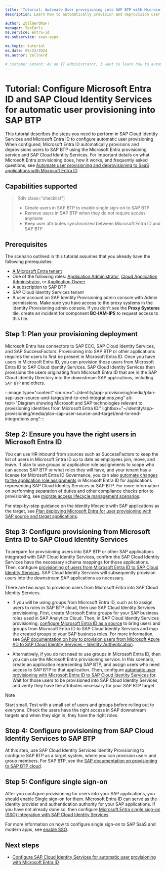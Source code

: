 ```yaml
---
title: 'Tutorial: Automate User provisioning into SAP BTP with Microsoft Entra ID'
description: Learn how to automatically provision and deprovision user accounts from Microsoft Entra ID to SAP BTP using SAP Cloud Identity Services.

author: ZollnerdMSFT
manager: TeeEarls
ms.service: entra-id
ms.subservice: saas-apps

ms.topic: tutorial
ms.date: 09/23/2024
ms.author: zollnerd

# Customer intent: As an IT administrator, I want to learn how to automatically provision and deprovision user accounts from Microsoft Entra ID to SAP BTP.
---
```


# Tutorial: Configure Microsoft Entra ID and SAP Cloud Identity Services for automatic user provisioning into SAP BTP

This tutorial describes the steps you need to perform in SAP Cloud Identity Services and Microsoft Entra ID to configure automatic user provisioning. When configured, Microsoft Entra ID automatically provisions and deprovisions users to SAP BTP using the Microsoft Entra provisioning service and SAP Cloud Identity Services. For important details on what Microsoft Entra provisioning does, how it works, and frequently asked questions, see [Automate user provisioning and deprovisioning to SaaS applications with Microsoft Entra ID](~/identity/app-provisioning/user-provisioning.md).

## Capabilities supported
> [!div class="checklist"]
> * Create users in SAP BTP to enable single sign-on to SAP BTP
> * Remove users in SAP BTP when they do not require access anymore
> * Keep user attributes synchronized between Microsoft Entra ID and SAP BTP

## Prerequisites

The scenario outlined in this tutorial assumes that you already have the following prerequisites:

* [A Microsoft Entra tenant](~/identity-platform/quickstart-create-new-tenant.md) 
* One of the following roles: [Application Administrator](/entra/identity/role-based-access-control/permissions-reference#application-administrator), [Cloud Application Administrator](/entra/identity/role-based-access-control/permissions-reference#cloud-application-administrator), or [Application Owner](/entra/fundamentals/users-default-permissions#owned-enterprise-applications). 
* A subscription to SAP BTP
* SAP Cloud Identity Services tenant
* A user account on SAP Identity Provisioning admin console with Admin permissions. Make sure you have access to the proxy systems in the Identity Provisioning admin console. If you don't see the **Proxy Systems** tile, create an incident for component **BC-IAM-IPS** to request access to this tile.

## Step 1: Plan your provisioning deployment

Microsoft Entra has connectors to SAP ECC, SAP Cloud Identity Services, and SAP SuccessFactors. Provisioning into SAP BTP or other applications requires the users to first be present in Microsoft Entra ID. Once you have users in Microsoft Entra ID, you can provision those users from Microsoft Entra ID to SAP Cloud Identity Services. SAP Cloud Identity Services then provisions the users originating from Microsoft Entra ID that are in the SAP Cloud Identity Directory into the downstream SAP applications, including [`SAP BTP`](https://help.sap.com/docs/identity-provisioning/identity-provisioning/REPLACE-THIS) and others.

  :::image type="content" source="~/identity/app-provisioning/media/plan-sap-user-source-and-target/end-to-end-integrations.png" alt-text="Diagram showing Microsoft and SAP technologies relevant to provisioning identities from Microsoft Entra ID." lightbox="~/identity/app-provisioning/media/plan-sap-user-source-and-target/end-to-end-integrations.png":::

## Step 2: Ensure you have the right users in Microsoft Entra ID

You can use HR inbound from sources such as SuccessFactors to keep the list of users in Microsoft Entra ID up to date as employees join, move, and leave. If plan to use groups or application role assignments to scope who can access SAP BTP or what roles they will have, and your tenant has a license for Microsoft Entra ID Governance, you can also [automate changes to the application role assignments](~/identity/app-provisioning/plan-sap-user-source-and-target.md#assign-users-the-necessary-application-access-rights-in-microsoft-entra) in Microsoft Entra ID for applications representing SAP Cloud Identity Services or SAP BTP. For more information on performing separation of duties and other compliance checks prior to provisioning, see [migrate access lifecycle management scenarios](~/id-governance/scenarios/migrate-from-sap-idm.md#migrate-access-lifecycle-management-scenarios).

For step-by-step guidance on the identity lifecycle with SAP applications as the target, see [Plan deploying Microsoft Entra for user provisioning with SAP source and target applications](~/identity/app-provisioning/plan-sap-user-source-and-target.md).

## Step 3: Configure provisioning from Microsoft Entra ID to SAP Cloud Identity Services

To prepare for provisioning users into SAP BTP or other SAP applications integrated with SAP Cloud Identity Services, confirm the SAP Cloud Identity Services have the necessary schema mappings for those applications. Then, configure [provisioning of users from Microsoft Entra ID to SAP Cloud Identity Services](~/identity/app-provisioning/plan-sap-user-source-and-target.md#provision-users-to-sap-cloud-identity-services). SAP Cloud Identity Services will subsequently provision users into the downstream SAP applications as necessary. 

There are two ways to provision users from Microsoft Entra into SAP Cloud Identity Services.

* If you will be using groups from Microsoft Entra ID, such as to assign users to roles in SAP BTP cloud, then use SAP Cloud Identity Services provisioning. First, create Microsoft Entra groups for your SAP business roles used in SAP Analytics Cloud. Then, in SAP Cloud Identity Services provisioning, [configure Microsoft Entra ID as a source](https://help.sap.com/docs/identity-provisioning/identity-provisioning/microsoft-azure-active-directory) to bring users and groups from Microsoft Entra ID to SAP Cloud Identity Services and map the created groups to your SAP business roles. For more information, see [SAP documentation on how to provision users from Microsoft Azure AD to SAP Cloud Identity Services - Identity Authentication](https://blogs.sap.com/2022/02/04/provision-users-from-microsoft-azure-ad-to-sap-cloud-identity-services-identity-authentication/).

* Alternatively, if you do not need to use groups in Microsoft Entra ID, then you can use the Microsoft Entra provisioning service. In this scenario, create an application representing SAP BTP, and assign users who need access to SAP BTP to that application. Then, configure [automatic user provisioning with Microsoft Entra ID to SAP Cloud Identity Services for](sap-cloud-platform-identity-authentication-provisioning-tutorial.md). Wait for those users to be provisioned into SAP Cloud Identity Services, and verify they have the attributes necessary for your SAP BTP target.

> [!NOTE]
> Start small. Test with a small set of users and groups before rolling out to everyone. Check the users have the right access in SAP downstream targets and when they sign in, they have the right roles.

## Step 4: Configure provisioning from SAP Cloud Identity Services to SAP BTP

At this step, use SAP Cloud Identity Services Identity Provisioning to configure SAP BTP as a target system, where you can provision users and group members. For SAP BTP, see the [SAP documentation on provisioning to SAP BTP cloud](https://help.sap.com/docs/identity-provisioning/identity-provisioning/REPLACE-THIS).

## Step 5: Configure single sign-on

After you configure provisioning for users into your SAP applications, you should enable Single sign-on for them. Microsoft Entra ID can serve as the identity provider and authentication authority for your SAP applications. If you have not already done so, then configure [Microsoft Entra single sign-on (SSO) integration with SAP Cloud Identity Services](sap-REPLACE-THIS-cloud-platform-identity-authentication-tutorial.md).

For more information on how to configure single sign-on to SAP SaaS and modern apps, see [enable SSO](~/id-governance/sap.md#enable-sso).

## Next steps

* [Configure SAP Cloud Identity Services for automatic user provisioning with Microsoft Entra ID](sap-cloud-platform-identity-authentication-provisioning-tutorial.md)
